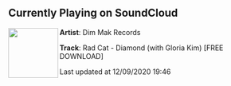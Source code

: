 ## Currently Playing on SoundCloud

[<img align="left" width="100" src="https://i1.sndcdn.com/artworks-bPyx0VFgUVaZ4IlW-ZdRb0g-t50x50.jpg">](https://soundcloud.com/dimmakrecords/rad-cat-diamond-with-gloria-kim)

**Artist**: Dim Mak Records 

**Track**: Rad Cat - Diamond (with Gloria Kim) [FREE DOWNLOAD]

Last updated at 12/09/2020 19:46
